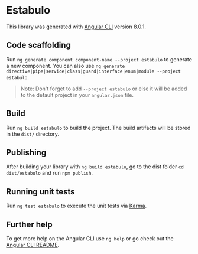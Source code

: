# Estabulo

This library was generated with [Angular CLI](https://github.com/angular/angular-cli) version 8.0.1.

## Code scaffolding

Run `ng generate component component-name --project estabulo` to generate a new component. You can also use `ng generate directive|pipe|service|class|guard|interface|enum|module --project estabulo`.
> Note: Don't forget to add `--project estabulo` or else it will be added to the default project in your `angular.json` file. 

## Build

Run `ng build estabulo` to build the project. The build artifacts will be stored in the `dist/` directory.

## Publishing

After building your library with `ng build estabulo`, go to the dist folder `cd dist/estabulo` and run `npm publish`.

## Running unit tests

Run `ng test estabulo` to execute the unit tests via [Karma](https://karma-runner.github.io).

## Further help

To get more help on the Angular CLI use `ng help` or go check out the [Angular CLI README](https://github.com/angular/angular-cli/blob/master/README.md).
